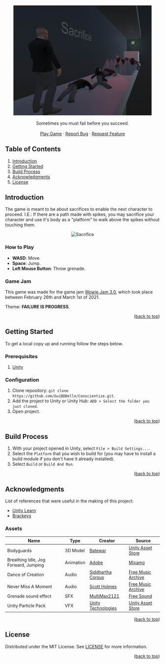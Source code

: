 <a name="readme-top"></a>

<p align="center">
  <a href="https://github.com/GuiBDBello/Sacrifice">
    <img alt="Sacrifice" title="Sacrifice" src="images/logo.png" width="450">
  </a>
</p>

<p align="center">
  Sometimes you must fail before you succeed.
  <br />
  <br />
  <a href="https://guibdbello.itch.io/sacrifice">Play Game</a>
  ·
  <a href="https://github.com/GuiBDBello/Sacrifice/issues/new?labels=bug&template=bug-report---.md">Report Bug</a>
  ·
  <a href="https://github.com/GuiBDBello/Sacrifice/issues/new?labels=enhancement&template=feature-request---.md">Request Feature</a>
</p>

## Table of Contents

<ol>
  <li><a href="#introduction">Introduction</a></li>
  <li><a href="#getting-started">Getting Started</a></li>
  <li><a href="#build-process">Build Process</a></li>
  <li><a href="#acknowledgments">Acknowledgments</a></li>
  <li><a href="#license">License</a></li>
</ol>

## Introduction

The game is meant to be about sacrifices to enable the next character to proceed. I.E.: If there are a path made with spikes, you may sacrifice your character and use it's body as a "platform" to walk above the spikes without touching them.

<p align="center">
  <img alt="Sacrifice" title="Sacrifice" src="images/game.gif">
</p>

### How to Play

- **WASD**: Move.
- **Space**: Jump.
- **Left Mouse Button**: Throw grenade.

### Game Jam

This game was made for the game jam [Wowie Jam 3.0](https://itch.io/jam/wowie-jam-3), which took place between February 26th and March 1st of 2021.

Theme: **FAILURE IS PROGRESS**.

<p align="right">(<a href="#readme-top">back to top</a>)</p>

## Getting Started

To get a local copy up and running follow the steps below.

### Prerequisites

1. [Unity](https://unity.com/download)

### Configuration

1. Clone repository: `git clone https://github.com/GuiBDBello/Conscientize.git`.
1. Add the project to Unity or Unity Hub: `ADD > Select the folder you just cloned`.
1. Open project.

<p align="right">(<a href="#readme-top">back to top</a>)</p>

## Build Process

1. With your project opened in Unity, select `File > Build Settings...`.
1. Select the `Platform` that you wish to build for (you may have to install a build module if you don't have it already installed).
1. Select `Build` or `Build And Run`.

<p align="right">(<a href="#readme-top">back to top</a>)</p>

## Acknowledgments

List of references that were useful in the making of this project:

* [Unity Learn](https://learn.unity.com/)
* [Brackeys](https://www.youtube.com/channel/UCYbK_tjZ2OrIZFBvU6CCMiA)

### Assets

| Name | Type | Creator | Source |
| --- | --- | --- | --- |
| Bodyguards | 3D Model | [Batewar](https://assetstore.unity.com/publishers/11692) | [Unity Asset Store](https://assetstore.unity.com/packages/3d/characters/humanoids/humans/bodyguards-31711) |
| Breathing Idle, Jog Forward, Jumping | Animation | [Adobe](https://www.adobe.com/) | [Mixamo](https://www.mixamo.com/) |
| Dance of Creation | Audio | [Siddhartha Corsus](https://freemusicarchive.org/music/Siddhartha) | [Free Music Archive](https://freemusicarchive.org/music/Scott_Holmes) |
| Never Miss A Moment | Audio | [Scott Holmes](https://freemusicarchive.org/music/Scott_Holmes) | [Free Music Archive](https://freemusicarchive.org/music/Scott_Holmes/inspiring-background-music/never-miss-a-moment/) |
| Grenade sound effect | SFX | [MultiMax2121](https://freesound.org/people/MultiMax2121/) | [Free Sound](https://freesound.org/people/MultiMax2121/sounds/156896/) |
| Unity Particle Pack | VFX | [Unity Technologies](https://assetstore.unity.com/publishers/1) | [Unity Asset Store](https://assetstore.unity.com/packages/vfx/particles/particle-pack-127325) |

<p align="right">(<a href="#readme-top">back to top</a>)</p>

## License

Distributed under the MIT License. See [LICENSE](./LICENSE) for more information.

<p align="right">(<a href="#readme-top">back to top</a>)</p>
